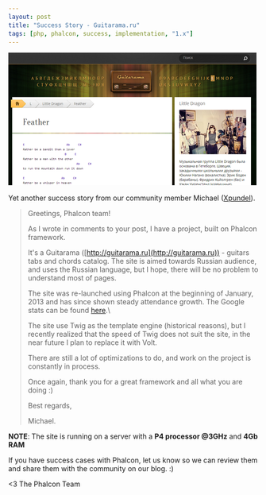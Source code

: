 ```yaml
---
layout: post
title: "Success Story - Guitarama.ru"
tags: [php, phalcon, success, implementation, "1.x"]
---
```


![image](/assets/files/2013-05-16-guitarama.png)

Yet another success story from our community member Michael ([Xpundel](https://github.com/xpundel)).

<!--more-->
> Greetings, Phalcon team!
>
> As I wrote in comments to your post, I have a project, built on Phalcon framework.
>
> It's a Guitarama ([http://guitarama.ru](http://guitarama.ru)) - guitars tabs and chords catalog. The site is aimed towards Russian audience, and uses the Russian language, but I hope, there will be no problem to understand most of pages.
>
> The site was re-launched using Phalcon at the beginning of January, 2013 and has since shown steady attendance growth. The Google stats can be found [here](https://dl.dropboxusercontent.com/u/134666/Analytics%20guitarama.ru%20Audience%20Overview%2020130101-20130515.pdf).\
>
> The site use Twig as the template engine (historical reasons), but I recently realized that the speed of Twig does not suit the site, in the near future I plan to replace it with Volt. 
>
> There are still a lot of optimizations to do, and work on the project is constantly in process.
>
> Once again, thank you for a great framework and all what you are doing :)
>
> Best regards,
>
> Michael.

**NOTE**: The site is running on a server with a **P4 processor @3GHz** and **4Gb RAM**

If you have success cases with Phalcon, let us know so we can review them and share them with the community on our blog. :)


<3 The Phalcon Team
